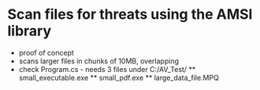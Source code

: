 # Scan files for threats using the AMSI library

* proof of concept
* scans larger files in chunks of 10MB, overlapping 
* check Program.cs - needs 3 files under C:/AV_Test/ 
** small_executable.exe
** small_pdf.exe
** large_data_file.MPQ
